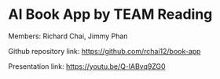 # AI Book App by TEAM Reading
Members: Richard Chai, Jimmy Phan

Github repository link: https://github.com/rchai12/book-app

Presentation link: https://youtu.be/Q-lABvq9ZG0



